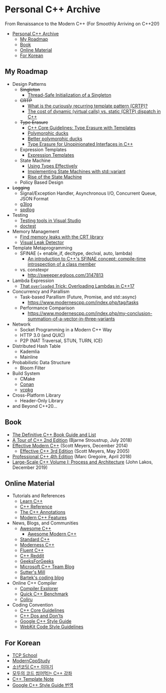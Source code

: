 # Personal C++ Archive

From Renaissance to the Modern C++ (For Smoothly Arriving on C++20!)

<!-- @import "[TOC]" {cmd="toc" depthFrom=1 depthTo=6 orderedList=false} -->

<!-- code_chunk_output -->

- [Personal C++ Archive](#personal-c-archive)
  - [My Roadmap](#my-roadmap)
  - [Book](#book)
  - [Online Material](#online-material)
  - [For Korean](#for-korean)

<!-- /code_chunk_output -->

## My Roadmap
  
- Design Patterns
  - ~~Singleton~~
    - [Thread-Safe Initialization of a Singleton](https://www.modernescpp.com/index.php/thread-safe-initialization-of-a-singleton)
  - ~~CRTP~~
    - [What is the curiously recurring template pattern (CRTP)?](https://stackoverflow.com/questions/4173254/what-is-the-curiously-recurring-template-pattern-crtp/4173298#4173298)
    - [The cost of dynamic (virtual calls) vs. static (CRTP) dispatch in C++](https://eli.thegreenplace.net/2013/12/05/the-cost-of-dynamic-virtual-calls-vs-static-crtp-dispatch-in-c)
  - ~~Type Erasure~~
    - [C++ Core Guidelines: Type Erasure with Templates](https://www.modernescpp.com/index.php/c-core-guidelines-type-erasure-with-templates)
    - [Polymorphic ducks](https://mropert.github.io/2017/11/30/polymorphic_ducks/)
    - [Better polymorphic ducks](https://mropert.github.io/2017/12/17/better_polymorphic_ducks/)
    - [Type Erasure for Unopinionated Interfaces in C++](http://www.goldsborough.me/cpp/2018/05/22/00-32-43-type_erasure_for_unopinionated_interfaces_in_c++/)
  - Expression Templates
    - [Expression Templates](https://www.modernescpp.com/index.php/expression-templates)
  - State Machine
    - [Using Types Effectively](https://www.youtube.com/watch?v=ojZbFIQSdl8)
    - [Implementing State Machines with std::variant](https://khuttun.github.io/2017/02/04/implementing-state-machines-with-std-variant.html)
    - [Rise of the State Machine](https://github.com/boostcon/cppnow_presentations_2019/raw/master/05-07-2019_tuesday/Rise_of_the_State_Machines__Kris_Jusiak__cppnow_05072019.pdf)
  - Policy Based Design
- ~~Logging~~
  - Signal/Exception Handler, Asynchronous I/O, Concurrent Queue, JSON Format
  - [g3log](https://github.com/KjellKod/g3log)
  - [spdlog](https://github.com/gabime/spdlog)
- Testing
  - [Testing tools in Visual Studio](https://docs.microsoft.com/en-us/visualstudio/test/improve-code-quality?view=vs-2019)
  - [doctest](https://github.com/onqtam/doctest)
- Memory Management
  - [Find memory leaks with the CRT library](https://docs.microsoft.com/en-us/visualstudio/debugger/finding-memory-leaks-using-the-crt-library?view=vs-2019)
  - [Visual Leak Detector](https://github.com/KindDragon/vld)
- Template Metaprogramming
  - SFINAE (+ enable_if, decltype, declval, auto, lambda)
    - [An introduction to C++'s SFINAE concept: compile-time introspection of a class member](https://jguegant.github.io/blogs/tech/sfinae-introduction.html)
  - vs. constexpr
    - <http://sweeper.egloos.com/3147813>
- Lambda Expression
  - [That `overloaded` Trick: Overloading Lambdas in C++17](https://dev.to/tmr232/that-overloaded-trick-overloading-lambdas-in-c17)
- Concurrency and Parallism
  - Task-based Parallism (Future, Promise, and std::async)
    - <https://www.modernescpp.com/index.php/tag/tasks>
  - Performance Comparison
    - <https://www.modernescpp.com/index.php/my-conclusion-summation-of-a-vector-in-three-variants>
- Network
  - Socket Programming in a Modern C++ Way
  - HTTP 3.0 (and QUIC)
  - P2P (NAT Traversal, STUN, TURN, ICE)
- Distributed Hash Table
  - Kademlia
  - Mainline
- Probabilistic Data Structure
  - Bloom Filter
- Build System
  - CMake
  - [Conan](https://conan.io/)
  - [vcpkg](https://github.com/microsoft/vcpkg)
- Cross-Platform Library
  - Header-Only Library
- and Beyond C++20...

## Book

- [The Definitive C++ Book Guide and List](https://stackoverflow.com/questions/388242/the-definitive-c-book-guide-and-list)
- [A Tour of C++ 2nd Edition](https://www.amazon.com/dp/0134997832) (Bjarne Stroustrup, July 2018)
- [Effective Modern C++](https://www.amazon.com/dp/1491903996/) (Scott Meyers, December 2014)
  - [Effective C++ 3rd Edition](https://www.amazon.com/dp/0321334876/) (Scott Meyers, May 2005)
- [Professional C++ 4th Edition](https://www.amazon.com/Professional-C-Marc-Gregoire/dp/1119421306/) (Marc Gregoire, April 2018)
- [Large-Scale C++ Volume I: Process and Architecture](https://www.amazon.com/Large-Scale-Volume-Architecture-Addison-Wesley-Professional/dp/0201717069) (John Lakos, December 2019)

## Online Material

- Tutorials and References
  - [Learn C++](https://www.learncpp.com/)
  - [C++ Reference](https://en.cppreference.com/w/)
  - [The C++ Annotations](http://www.icce.rug.nl/documents/cplusplus/)
  - [Modern C++ Features](https://github.com/AnthonyCalandra/modern-cpp-features)
- News, Blogs, and Communities
  - [Awesome C++](https://github.com/fffaraz/awesome-cpp)
    - [Awesome Modern C++](https://github.com/rigtorp/awesome-modern-cpp)
  - [Standard C++](https://isocpp.org/)
  - [Moderness C++](https://www.modernescpp.com/index.php)
  - [Fluent C++](https://www.fluentcpp.com/)
  - [C++ Reddit](https://www.reddit.com/r/cpp/)
  - [GeeksForGeeks](https://www.geeksforgeeks.org/category/cpp/)
  - [Microsoft C++ Team Blog](https://devblogs.microsoft.com/cppblog/)
  - [Sutter's Mill](https://herbsutter.com/)
  - [Bartek's coding blog](https://www.bfilipek.com/)
- Online C++ Compiler
  - [Compiler Explorer](https://godbolt.org/)
  - [Quick C++ Benchmark](http://quick-bench.com/)
  - [Coliru](https://coliru.stacked-crooked.com/)
- Coding Convention
  - [C++ Core Guidelines](http://isocpp.github.io/CppCoreGuidelines/CppCoreGuidelines)
  - [C++ Dos and Don'ts](https://chromium.googlesource.com/chromium/src/+/HEAD/styleguide/c++/c++-dos-and-donts.md)
  - [Google C++ Style Guide](https://google.github.io/styleguide/cppguide.html)
  - [WebKit Code Style Guidelines](https://webkit.org/code-style-guidelines/)

## For Korean

- [TCP School](http://tcpschool.com/cpp/intro)
- [ModernCppStudy](https://github.com/jwvg0425/ModernCppStudy/wiki)
- [소년코딩 C++ 이야기](https://boycoding.tistory.com/category/C%2B%2B%20%EC%9D%B4%EC%95%BC%EA%B8%B0)
- [모두의 코드 씹어먹는 C++ 강좌](https://modoocode.com/135)
- [C++ Template Note](https://wikidocs.net/391)
- [Google C++ Style Guide 번역](https://blog.naver.com/jerrypoiu/221500900533)
